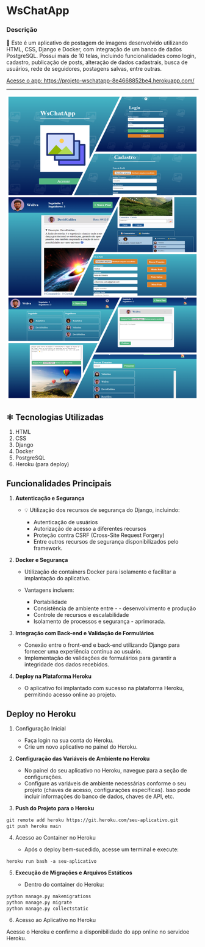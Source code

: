 # WsChatApp
### Descrição


 📜 Este é um aplicativo de postagem de imagens desenvolvido utilizando HTML, CSS, Django e Docker, com integração de um banco de dados PostgreSQL. Possui mais de 10 telas, incluindo funcionalidades como login, cadastro, publicação de posts, alteração de dados cadastrais, busca de usuários, rede de seguidores, postagens salvas, entre outras.

<a href="https://projeto-wschatapp-8e4668852be4.herokuapp.com/" target="_blank">
Acesse o app: https://projeto-wschatapp-8e4668852be4.herokuapp.com/
</a>
<hr>
<img src="./setup/static/assets/img/wschatapp4.png" width="600px" height="800px" alt="">

 ## ⚛️ Tecnologias Utilizadas
1. HTML
2. CSS
3. Django
4. Docker
5. PostgreSQL
6. Heroku (para deploy)

## Funcionalidades Principais

1. **Autenticação e Segurança**

    - 💡 Utilização dos recursos de segurança do Django, incluindo:

        - Autenticação de usuários
        - Autorização de acesso a diferentes recursos
        - Proteção contra CSRF (Cross-Site Request Forgery)
        - Entre outros recursos de segurança disponibilizados pelo framework.

2. **Docker e Segurança**

    - Utilização de containers Docker para isolamento e facilitar a implantação do aplicativo.

    - Vantagens incluem:
        - Portabilidade
        - Consistência de ambiente entre - - desenvolvimento e produção
        - Controle de recursos e escalabilidade
        - Isolamento de processos e segurança - aprimorada.

 3. **Integração com Back-end e Validação de Formulários**

    - Conexão entre o front-end e back-end utilizando Django para fornecer uma experiência contínua ao usuário.
    - Implementação de validações de formulários para garantir a integridade dos dados recebidos.

4. **Deploy na Plataforma Heroku**

    - O aplicativo foi implantado com sucesso na plataforma Heroku, permitindo acesso online ao projeto.

## Deploy no Heroku
1. Configuração Inicial

    - Faça login na sua conta do Heroku.
    - Crie um novo aplicativo no painel do Heroku.

2. **Configuração das Variáveis de Ambiente no Heroku**

    - No painel do seu aplicativo no Heroku, navegue para a seção de configurações.
    - Configure as variáveis de ambiente necessárias conforme o seu projeto (chaves de acesso, configurações específicas). Isso pode incluir informações do banco de dados, chaves de API, etc.

3. **Push do Projeto para o Heroku**


```
git remote add heroku https://git.heroku.com/seu-aplicativo.git
git push heroku main
```

4. Acesso ao Container no Heroku 

    - Após o deploy bem-sucedido, acesse um terminal e execute:

```
heroku run bash -a seu-aplicativo
```
5. **Execução de Migrações e Arquivos Estáticos**

    - Dentro do container do Heroku:

```
python manage.py makemigrations
python manage.py migrate
python manage.py collectstatic
```

6. Acesso ao Aplicativo no Heroku

Acesse o Heroku e confirme a disponibilidade do app online no servidoe Heroku.